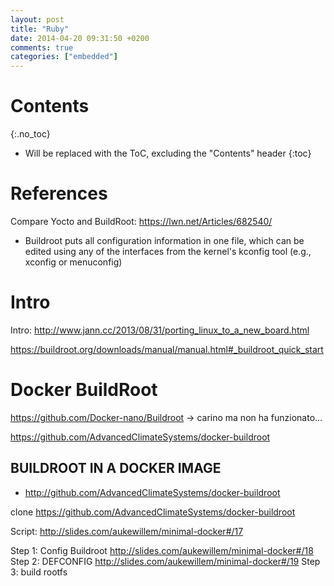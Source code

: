 ```yaml
---
layout: post
title: "Ruby"
date: 2014-04-20 09:31:50 +0200
comments: true
categories: ["embedded"]
---
```


# Contents
{:.no_toc}

* Will be replaced with the ToC, excluding the "Contents" header
{:toc}

# References

Compare Yocto and BuildRoot: https://lwn.net/Articles/682540/

* Buildroot puts all configuration information in one file, which can be edited using any of the interfaces from the kernel's kconfig tool (e.g., xconfig or menuconfig)

# Intro

Intro: 
http://www.jann.cc/2013/08/31/porting_linux_to_a_new_board.html

https://buildroot.org/downloads/manual/manual.html#_buildroot_quick_start


# Docker BuildRoot

https://github.com/Docker-nano/Buildroot  -> carino ma non ha funzionato...
 
https://github.com/AdvancedClimateSystems/docker-buildroot


## BUILDROOT IN A DOCKER IMAGE


* http://github.com/AdvancedClimateSystems/docker-buildroot

clone https://github.com/AdvancedClimateSystems/docker-buildroot


Script: http://slides.com/aukewillem/minimal-docker#/17


Step 1: Config Buildroot http://slides.com/aukewillem/minimal-docker#/18
Step 2: DEFCONFIG http://slides.com/aukewillem/minimal-docker#/19
Step 3: build rootfs

